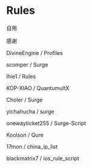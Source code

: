 # Rules
自用

感谢

DivineEngine / Profiles

scomper / Surge

lhie1 / Rules

KOP-XIAO / QuantumultX

Choler / Surge

yichahucha / surge

onewayticket255 / Surge-Script

Koolson / Qure

17mon / china_ip_list

blackmatrix7 / ios_rule_script

